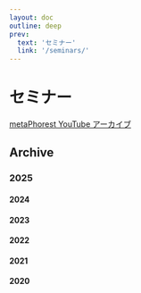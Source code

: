 ```yaml
---
layout: doc
outline: deep
prev:
  text: 'セミナー'
  link: '/seminars/'
---
```


# セミナー

[metaPhorest YouTube アーカイブ](https://www.youtube.com/channel/UCQJQ3ni1ug5oWOnTqxEujzw)

<Event
  header = "105th metaPhorest Seminar: 血と汗と涙の結晶 by BioClub"
  date = "2025年1月28日（火）19:00 @BioClub Tokyo"
  link = "/seminars/105"
  image = "/seminars/105/105_preview.jpg"
/>

## Archive

### 2025

<Event
  header = "105th metaPhorest Seminar & BioClub Artist Talk: リンジー・ワルシュ - 血と汗と涙の結晶"
  date = "2025年1月28日（火） 19:00 @BioClub Tokyo"
  link = "/seminars/105"
  image = "/public/seminars/105/105.jpg"
/>

<Event
  header = "104th metaPhorest Seminar: 塚本隆大 + 斎藤帆奈"
  date = "2025年1月10日（金）19:00 @Waseda TWIns"
  link = "/seminars/104"
  image = "/seminars/104/104_preview.jpg"
/>

#### 2024

<Event
  header = "103rd metaPhorest Seminar: 松永亮太 + AKI INOMATA"
  date = "2024年12月20日（金）19:00 @Waseda TWIns"
  link = "/seminars/103"
  image = "/seminars/103/103_preview.jpg"
/>

<Event
  header = "102nd metaPhorest Seminar: 石橋友也＋菅野創"
  date = "2024年12月6日（金）19:00 @Waseda TWIns"
  link = "/seminars/102"
  image = "/seminars/102/102_preview.jpg"
/>

<Event
  header = "101st metaPhorest Seminar: 四方幸子"
  date = "2024年11月29日（金）19:00 @Waseda TWIns"
  link = "/seminars/101"
  image = "/seminars/101/101_preview.jpg"
/>

<Event
  header = "100th metaPhorest Seminar: 古澤輝由 + Mio Iizawa/切江志龍"
  date = "2024年11月22日（金）19:00 @Waseda TWIns"
  link = "/seminars/100"
  image = "/seminars/100/100_preview.jpg"
/>

<Event
  header = "99th metaPhorest Seminar: 植村和俊＋中橋侑里"
  date = "2024年11月8日（金）19:00 @Waseda TWIns"
  link = "/seminars/099"
  image = "/seminars/099/099_preview.jpg"
/>

<Event
  header = "98th metaPhorest Seminar: '古代の知性で記憶を紡ぐ' with 福原志保 & Awu Chen'"
  date = "October 25th, 2024 (Friday) 19:00 @Waseda TWIns & online"
  link = "/seminars/098"
  image = "/seminars/098/098_preview.jpg"
/>

<Event
  header = "97th metaPhorest Seminar: BCL/ゲオアグトレメル & 桜木真理子"
  date = "2024年10月18日（金）19:00 (オンライン)"
  link = "/seminars/097"
  image = "/seminars/097/097_preview_landscape.jpg"
/>

<Event
  header = "96th metaPhorest Seminar: 松村寛季＋秋建太郎"
  date = "2024年10月11日（金）19:00 @Waseda TWIns"
  link = "/seminars/096"
  image = "/seminars/096/096_preview.jpg"
/>

<Event
  header = "95th metaPhorest Seminar: Dr. Ionat Zurr"
  date = "2024年9月23日（月・祝）16:30-18:30 @Waseda TWIns"
  title = "“Ectogenic Desires – from cultures to labour”"
  link = "/seminars/095"
  image = "/seminars/095/Ionat_Sept_2024_preview.jpg"
/>

#### 2023

#### 2022

#### 2021

#### 2020

